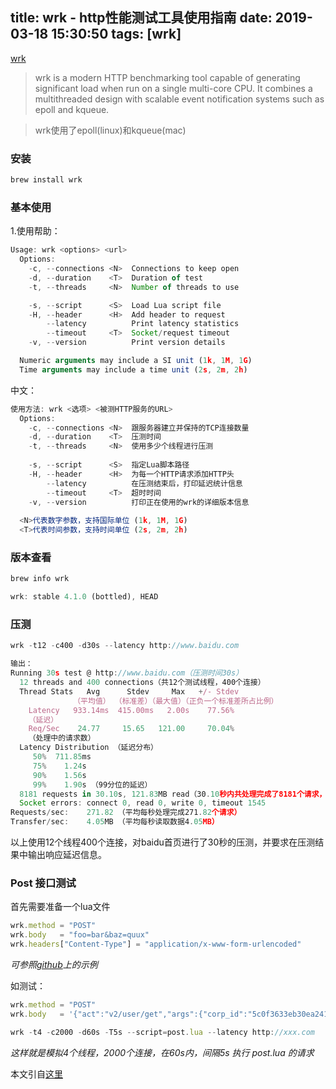 title: wrk - http性能测试工具使用指南
date: 2019-03-18 15:30:50
tags: [wrk]
---

[wrk](https://github.com/wg/wrk)

>wrk is a modern HTTP benchmarking tool capable of generating significant load when run on a single multi-core CPU. It combines a multithreaded design with scalable event notification systems such as epoll and kqueue.

>wrk使用了epoll(linux)和kqueue(mac)

<!-- more -->

### 安装

```js
brew install wrk
```

### 基本使用

1.使用帮助：

```js
Usage: wrk <options> <url>
  Options:
    -c, --connections <N>  Connections to keep open
    -d, --duration    <T>  Duration of test
    -t, --threads     <N>  Number of threads to use

    -s, --script      <S>  Load Lua script file
    -H, --header      <H>  Add header to request
        --latency          Print latency statistics
        --timeout     <T>  Socket/request timeout
    -v, --version          Print version details

  Numeric arguments may include a SI unit (1k, 1M, 1G)
  Time arguments may include a time unit (2s, 2m, 2h)
```

中文：

```js
使用方法: wrk <选项> <被测HTTP服务的URL>                            
  Options:                                            
    -c, --connections <N>  跟服务器建立并保持的TCP连接数量  
    -d, --duration    <T>  压测时间           
    -t, --threads     <N>  使用多少个线程进行压测   
                                                      
    -s, --script      <S>  指定Lua脚本路径       
    -H, --header      <H>  为每一个HTTP请求添加HTTP头      
        --latency          在压测结束后，打印延迟统计信息   
        --timeout     <T>  超时时间     
    -v, --version          打印正在使用的wrk的详细版本信息
                                                      
  <N>代表数字参数，支持国际单位 (1k, 1M, 1G)
  <T>代表时间参数，支持时间单位 (2s, 2m, 2h)
```

### 版本查看

```js
brew info wrk

wrk: stable 4.1.0 (bottled), HEAD
```

### 压测

```js
wrk -t12 -c400 -d30s --latency http://www.baidu.com

输出：
Running 30s test @ http://www.baidu.com（压测时间30s）
  12 threads and 400 connections（共12个测试线程，400个连接）
  Thread Stats   Avg      Stdev     Max   +/- Stdev
              （平均值） （标准差）（最大值）（正负一个标准差所占比例）
    Latency   933.14ms  415.00ms   2.00s    77.56%
    （延迟）
    Req/Sec    24.77     15.65   121.00     70.04%
    （处理中的请求数）
  Latency Distribution （延迟分布）
     50%  711.85ms
     75%    1.24s
     90%    1.56s
     99%    1.90s （99分位的延迟）
  8181 requests in 30.10s, 121.83MB read（30.10秒内共处理完成了8181个请求，读取了121.83MB数据）
  Socket errors: connect 0, read 0, write 0, timeout 1545
Requests/sec:    271.82 （平均每秒处理完成271.82个请求）
Transfer/sec:    4.05MB （平均每秒读取数据4.05MB）
```

以上使用12个线程400个连接，对baidu首页进行了30秒的压测，并要求在压测结果中输出响应延迟信息。

### Post 接口测试

首先需要准备一个lua文件

```js
wrk.method = "POST"
wrk.body   = "foo=bar&baz=quux"
wrk.headers["Content-Type"] = "application/x-www-form-urlencoded"
```

*可参照[github](https://github.com/wg/wrk/tree/master/scripts)上的示例*

如测试：

```js
wrk.method = "POST"
wrk.body   = '{"act":"v2/user/get","args":{"corp_id":"5c0f3633eb30ea2416a","auth":"WNwI1DePAf7ANU2hfDsOxUA4CsHxGee8J1hz0b0GdVpGhB/jrleUO1EqB76w+QMMFzMgV1ma1tycQx"}}'

wrk -t4 -c2000 -d60s -T5s --script=post.lua --latency http://xxx.com

```
*这样就是模拟4个线程，2000个连接，在60s内，间隔5s 执行 post.lua 的请求*

本文引自[这里](https://www.jianshu.com/p/28b613a6590c)


